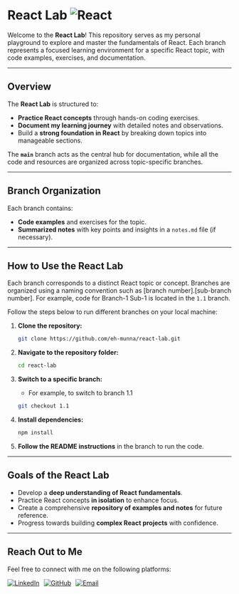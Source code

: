 # **React Lab** ![React](https://img.shields.io/badge/React-%2320232a?style=flat&logo=react&logoColor=%2361DAFB)

Welcome to the **React Lab**! This repository serves as my personal playground to explore and master the fundamentals of React. Each branch represents a focused learning environment for a specific React topic, with code examples, exercises, and documentation.

---

## **Overview**

The **React Lab** is structured to:

- **Practice React concepts** through hands-on coding exercises.
- **Document my learning journey** with detailed notes and observations.
- Build a **strong foundation in React** by breaking down topics into manageable sections.

The **`main`** branch acts as the central hub for documentation, while all the code and resources are organized across topic-specific branches.

---

## **Branch Organization**

Each branch contains:

- **Code examples** and exercises for the topic.
- **Summarized notes** with key points and insights in a `notes.md` file (if necessary).

---

## **How to Use the React Lab**

Each branch corresponds to a distinct React topic or concept. Branches are organized using a naming convention such as [branch number].[sub-branch number]. For example, code for Branch-1 Sub-1 is located in the `1.1` branch.

Follow the steps below to run different branches on your local machine:

1. **Clone the repository:**

   ```bash
   git clone https://github.com/eh-munna/react-lab.git
   ```

2. **Navigate to the repository folder:**

   ```bash
   cd react-lab
   ```

3. **Switch to a specific branch:**

   - For example, to switch to branch 1.1

   ```bash
   git checkout 1.1
   ```

4. **Install dependencies:**

   ```bash
   npm install
   ```

5. **Follow the README instructions** in the branch to run the code.

---

## **Goals of the React Lab**

- Develop a **deep understanding of React fundamentals**.
- Practice React concepts **in isolation** to enhance focus.
- Create a comprehensive **repository of examples and notes** for future reference.
- Progress towards building **complex React projects** with confidence.

---

## **Reach Out to Me**

Feel free to connect with me on the following platforms:

<div style="display: flex; gap: 10px;">
  <a href="https://www.linkedin.com/in/eh-munna/">
    <img src="https://img.shields.io/badge/LinkedIn-%230A66C2?style=flat&logo=linkedin&logoColor=white" alt="LinkedIn">
  </a>
  <a href="https://github.com/eh-munna">
    <img src="https://img.shields.io/badge/GitHub-%23121011?style=flat&logo=github&logoColor=white" alt="GitHub">
  </a>
  <a href="mailto:emran.h.munna@gmail.com">
    <img src="https://img.shields.io/badge/emran.h.munna@gmail.com-%23D14836?style=flat&logo=gmail&logoColor=white" alt="Email">
  </a>
</div>
